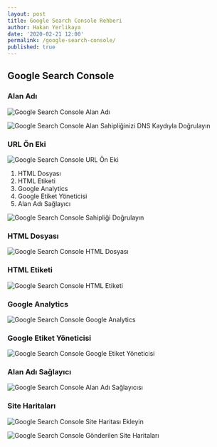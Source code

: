 ```yaml
---
layout: post
title: Google Search Console Rehberi
author: Hakan Yerlikaya
date: '2020-02-21 12:00'
permalink: /google-search-console/
published: true
---
```



## Google Search Console

### Alan Adı


![Google Search Console Alan Adı](/img/Google-Search-Console-Alan-Adi.png)

![Google Search Console Alan Sahipliğinizi DNS Kaydıyla Doğrulayın](/img/Google-Search-Console-Alan-Sahipliginizi-DNS-Kaydiyla-Dogrulayin.png)

### URL Ön Eki

![Google Search Console URL Ön Eki](/img/Google-Search-Console-URL-On-Eki.png)

1. HTML Dosyası
2. HTML Etiketi
3. Google Analytics
4. Google Etiket Yöneticisi
5. Alan Adı Sağlayıcı

![Google Search Console Sahipliği Doğrulayın](/img/Googlee-Search-Console-Sahipligi-Dogrulayin.png)

### HTML Dosyası

![Google Search Console HTML Dosyası](/img/Google-Search-Console-HTML-Dosyasi.png)

### HTML Etiketi

![Google Search Console HTML Etiketi](/img/Google-Search-Console-HTML-Etiketi.png)

### Google Analytics

![Google Search Console Google Analytics](/img/Google-Search-Console-Google-Analytics.png)

### Google Etiket Yöneticisi
![Google Search Console Google Etiket Yöneticisi](/img/Google-Search-Console-Google-Etiket-Yoneticisi.png)

### Alan Adı Sağlayıcı

![Google Search Console Alan Adı Sağlayıcısı](/img/Google-Search-Console-Alan-Adi-Saglayicisi.png)

### Site Haritaları

![Google Search Console Site Haritası Ekleyin](/img/Google-Search-Console-Site-Haritasi-Ekleyin.png)

![Google Search Console Gönderilen Site Haritaları](/img/Google-Search-Console-Gonderilen-Site-Haritasi.png)
